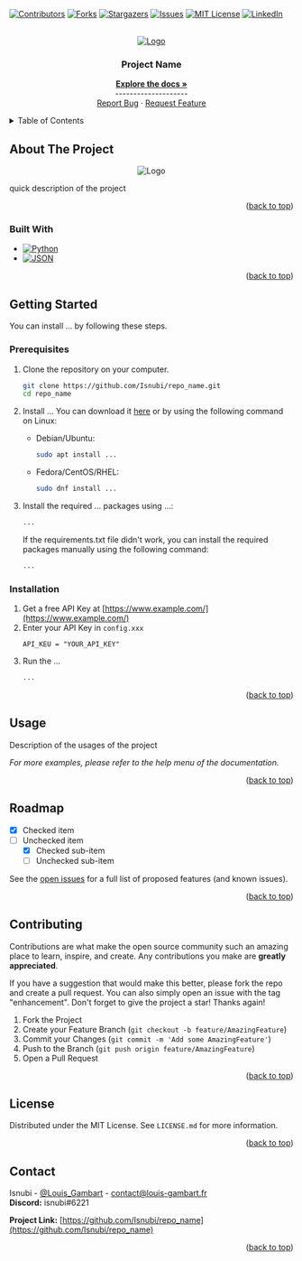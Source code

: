<a name="readme-top"></a>

<!-- Projet Shields -->
[![Contributors][contributors-shield]][contributors-url]
[![Forks][forks-shield]][forks-url]
[![Stargazers][stars-shield]][stars-url]
[![Issues][issues-shield]][issues-url]
[![MIT License][license-shield]][license-url]
[![LinkedIn][linkedin-shield]][linkedin-url]

<!-- Replace these markers with infos - "repo_name"-->

<!-- PROJECT LOGO -->
<br />
<div align="center">
  <a href="https://github.com/Isnubi/repo_name/">
    <img src="x/x.png" alt="Logo">
  </a>


<h3 align="center">Project Name</h3>
  <p align="center">
    <a href="https://github.com/Isnubi/repo_name/"><strong>Explore the docs »</strong></a>
    <br />--------------------
    <br />
    <a href="https://github.com/Isnubi/repo_name/issues">Report Bug</a>
    ·
    <a href="https://github.com/Isnubi/repo_name/issues">Request Feature</a>
  </p>
</div>


<!-- TABLE OF CONTENTS -->
<details>
  <summary>Table of Contents</summary>
  <ol>
    <li>
      <a href="#about-the-project">About The Project</a>
      <ul>
        <li><a href="#built-with">Built With</a></li>
      </ul>
    </li>
    <li>
      <a href="#getting-started">Getting Started</a>
      <ul>
        <li><a href="#prerequisites">Prerequisites</a></li>
        <li><a href="#installation">Installation</a></li>
      </ul>
    </li>
    <li><a href="#usage">Usage</a></li>
    <li><a href="#roadmap">Roadmap</a></li>
    <li><a href="#contributing">Contributing</a></li>
    <li><a href="#license">License</a></li>
    <li><a href="#contact">Contact</a></li>
  </ol>
</details>



<!-- ABOUT THE PROJECT -->
## About The Project

<div align="center">
    <img src="x/x.png" alt="Logo">
</div>

quick description of the project

<p align="right">(<a href="#readme-top">back to top</a>)</p>



### Built With

* [![Python][Python-shield]][Python-url]
* [![JSON][JSON-shield]][JSON-url]

<p align="right">(<a href="#readme-top">back to top</a>)</p>



<!-- GETTING STARTED -->
## Getting Started
<a name="getting-started"></a>

You can install ... by following these steps.

### Prerequisites

1. Clone the repository on your computer.

    ```sh
    git clone https://github.com/Isnubi/repo_name.git
    cd repo_name
    ```

2. Install ... You can download it [here](https://www.example.com/) or by using the following command on Linux:

   * Debian/Ubuntu:
     ```sh
     sudo apt install ...
     ```
  
   * Fedora/CentOS/RHEL:
     ```sh
     sudo dnf install ...
     ```

3. Install the required ... packages using ...:

    ```sh
    ...
    ```
   If the requirements.txt file didn't work, you can install the required packages manually using the following command:
    ```sh
    ...
    ```


### Installation

1. Get a free API Key at [https://www.example.com/](https://www.example.com/)
2. Enter your API Key in `config.xxx`
    ```
    API_KEU = "YOUR_API_KEY"
    ```
3. Run the ...
    ```sh
   ...
   ```


<p align="right">(<a href="#readme-top">back to top</a>)</p>



<!-- USAGE EXAMPLES -->
## Usage

Description of the usages of the project

_For more examples, please refer to the help menu of the documentation._

<p align="right">(<a href="#readme-top">back to top</a>)</p>



<!-- ROADMAP -->
## Roadmap

- [x] Checked item
- [ ] Unchecked item
    - [x] Checked sub-item
    - [ ] Unchecked sub-item

See the [open issues](https://github.com/Isnubi/repo_name/issues) for a full list of proposed features (and known issues).

<p align="right">(<a href="#readme-top">back to top</a>)</p>



<!-- CONTRIBUTING -->
## Contributing

Contributions are what make the open source community such an amazing place to learn, inspire, and create. Any contributions you make are **greatly appreciated**.

If you have a suggestion that would make this better, please fork the repo and create a pull request. You can also simply open an issue with the tag "enhancement".
Don't forget to give the project a star! Thanks again!

1. Fork the Project
2. Create your Feature Branch (`git checkout -b feature/AmazingFeature`)
3. Commit your Changes (`git commit -m 'Add some AmazingFeature'`)
4. Push to the Branch (`git push origin feature/AmazingFeature`)
5. Open a Pull Request

<p align="right">(<a href="#readme-top">back to top</a>)</p>



<!-- LICENSE -->
## License

Distributed under the MIT License. See `LICENSE.md` for more information.

<p align="right">(<a href="#readme-top">back to top</a>)</p>



<!-- CONTACT -->
## Contact


Isnubi - [@Louis_Gambart](https://twitter.com/Louis_Gambart) - contact@louis-gambart.fr
<br>**Discord:** isnubi#6221

**Project Link:** [https://github.com/Isnubi/repo_name](https://github.com/Isnubi/repo_name)

<p align="right">(<a href="#readme-top">back to top</a>)</p>




<!-- MARKDOWN LINKS & IMAGES -->
<!-- https://www.markdownguide.org/basic-syntax/#reference-style-links -->
[contributors-shield]: https://img.shields.io/github/contributors/Isnubi/repo_name.svg?style=for-the-badge
[contributors-url]: https://github.com/Isnubi/repo_name/graphs/contributors
[forks-shield]: https://img.shields.io/github/forks/Isnubi/repo_name.svg?style=for-the-badge
[forks-url]: https://github.com/Isnubi/repo_name/network/members
[stars-shield]: https://img.shields.io/github/stars/Isnubi/repo_name.svg?style=for-the-badge
[stars-url]: https://github.com/Isnubi/repo_name/stargazers
[issues-shield]: https://img.shields.io/github/issues/Isnubi/repo_name.svg?style=for-the-badge
[issues-url]: https://github.com/Isnubi/repo_name/issues
[license-shield]: https://img.shields.io/github/license/Isnubi/repo_name.svg?style=for-the-badge
[license-url]: https://github.com/Isnubi/repo_name/blob/master/LICENSE.md
[linkedin-shield]: https://img.shields.io/badge/-LinkedIn-black.svg?style=for-the-badge&logo=linkedin&colorB=555
[linkedin-url]: https://linkedin.com/in/louis-gambart
[Python-shield]: https://img.shields.io/badge/Python-3776AB?style=for-the-badge&logo=python&logoColor=white
[Python-url]: https://www.python.org/
[JSON-shield]: https://img.shields.io/badge/JSON-5E5C5C?style=for-the-badge&logo=json&logoColor=white
[JSON-url]: https://www.json.org/json-en.html
[Markdown-shield]: https://img.shields.io/badge/Markdown-000000?style=for-the-badge&logo=markdown&logoColor=white
[Markdown-url]: https://www.markdownguide.org/
[HTML-shield]: https://img.shields.io/badge/HTML5-E34F26?style=for-the-badge&logo=html5&logoColor=white
[HTML-url]: https://www.w3.org/html/
[CSS-shield]: https://img.shields.io/badge/CSS3-1572B6?style=for-the-badge&logo=css3&logoColor=white
[CSS-url]: https://www.w3.org/Style/CSS/Overview.en.html
[JavaScript-shield]: https://img.shields.io/badge/JavaScript-F7DF1E?style=for-the-badge&logo=javascript&logoColor=black
[JavaScript-url]: https://www.javascript.com/
[PHP-shield]: https://img.shields.io/badge/PHP-777BB4?style=for-the-badge&logo=php&logoColor=white
[PHP-url]: https://www.php.net/
[MySQL-shield]: https://img.shields.io/badge/MySQL-00000F?style=for-the-badge&logo=mysql&logoColor=white
[MySQL-url]: https://www.mysql.com/
[Java-shield]: https://img.shields.io/badge/Java-ED8B00?style=for-the-badge&logo=java&logoColor=white
[Java-url]: https://www.java.com/
[C-shield]: https://img.shields.io/badge/C-00599C?style=for-the-badge&logo=c&logoColor=white
[C-url]: https://en.wikipedia.org/wiki/C_(programming_language)
[Twitter-shield]: https://img.shields.io/twitter/follow/Louis_Gambart?style=social
[Twitter-url]: https://twitter.com/Louis_Gambart/